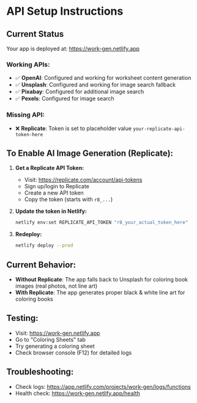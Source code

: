 # API Setup Instructions

## Current Status
Your app is deployed at: https://work-gen.netlify.app

### Working APIs:
- ✅ **OpenAI**: Configured and working for worksheet content generation
- ✅ **Unsplash**: Configured and working for image search fallback
- ✅ **Pixabay**: Configured for additional image search
- ✅ **Pexels**: Configured for image search

### Missing API:
- ❌ **Replicate**: Token is set to placeholder value `your-replicate-api-token-here`

## To Enable AI Image Generation (Replicate):

1. **Get a Replicate API Token:**
   - Visit: https://replicate.com/account/api-tokens
   - Sign up/login to Replicate
   - Create a new API token
   - Copy the token (starts with `r8_...`)

2. **Update the token in Netlify:**
   ```bash
   netlify env:set REPLICATE_API_TOKEN "r8_your_actual_token_here"
   ```

3. **Redeploy:**
   ```bash
   netlify deploy --prod
   ```

## Current Behavior:
- **Without Replicate**: The app falls back to Unsplash for coloring book images (real photos, not line art)
- **With Replicate**: The app generates proper black & white line art for coloring books

## Testing:
- Visit: https://work-gen.netlify.app
- Go to "Coloring Sheets" tab
- Try generating a coloring sheet
- Check browser console (F12) for detailed logs

## Troubleshooting:
- Check logs: https://app.netlify.com/projects/work-gen/logs/functions
- Health check: https://work-gen.netlify.app/health
